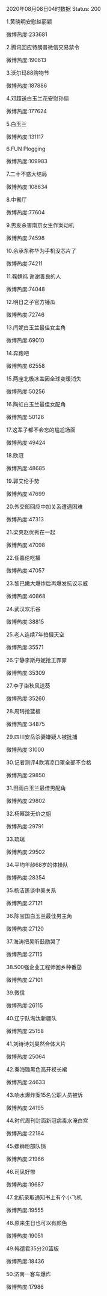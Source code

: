2020年08月08日04时数据
Status: 200

1.黄晓明安慰赵丽颖

微博热度:233681

2.腾讯回应特朗普微信交易禁令

微博热度:190613

3.沃尔玛88购物节

微博热度:187886

4.邓超送白玉兰花安慰孙俪

微博热度:177624

5.白玉兰

微博热度:131117

6.FUN Plogging

微博热度:109983

7.二十不惑大结局

微博热度:108634

8.中餐厅

微博热度:77604

9.男友杀害南京女生作案动机

微博热度:74598

10.余承东称华为手机没芯片了

微博热度:74211

11.鞠婧祎 谢谢善良的人

微博热度:74048

12.明日之子官方锤瓜

微博热度:72746

13.闫妮白玉兰最佳女主角

微博热度:69010

14.奔跑吧

微博热度:62558

15.两座北极冰盖因全球变暖消失

微博热度:50256

16.陶虹白玉兰最佳女配角

微博热度:50126

17.这辈子都不会忘的尴尬场面

微博热度:49424

18.欧冠

微博热度:48685

19.郭艾伦手势

微博热度:47699

20.外交部回应中加关系遭遇困难

微博热度:47313

21.梁爽赵优秀在一起

微博热度:47098

22.任嘉伦吃播

微博热度:47057

23.黎巴嫩大爆炸后再爆发抗议示威

微博热度:40868

24.武汉欢乐谷

微博热度:38815

25.老人连续7年拍摄天空

微博热度:35571

26.宁静李斯丹妮抢王霏霏

微博热度:35309

27.李子柒秋风送葵

微博热度:35260

28.周琦抢篮板

微博热度:34875

29.四川安岳杀妻嫌疑人被批捕

微博热度:31000

30.记者测评4款清凉口罩全部不合格

微博热度:29850

31.田雨白玉兰最佳男配角

微博热度:29802

32.杨幂跳无价之姐

微博热度:29791

33.琉璃

微博热度:29502

34.平均年龄68岁的体操队

微博热度:28354

35.杨洁篪谈中美关系

微博热度:27121

36.陈宝国白玉兰最佳男主角

微博热度:27120

37.海涛把吴昕鼓励哭了

微博热度:27115

38.500强企业工程师回乡种番茄

微博热度:27101

39.微信

微博热度:26115

40.辽宁队淘汰新疆队

微博热度:25158

41.刘诗诗刘昊然合体大片

微博热度:25064

42.秦海璐黑色高开衩长裙

微博热度:24633

43.响水爆炸案15名公职人员被诉

微博热度:24195

44.时代周刊封面新冠病毒水淹白宫

微博热度:22184

45.螺蛳粉部队锅

微博热度:21966

46.司凤好惨

微博热度:19687

47.北航录取通知书上有个小飞机

微博热度:19555

48.原来生日也可以有颜色

微博热度:19051

49.韩德君35分20篮板

微博热度:18436

50.济南一客车爆炸

微博热度:17986

